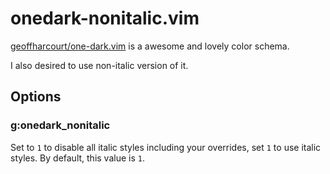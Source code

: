 # onedark-nonitalic.vim

[geoffharcourt/one-dark.vim](https://github.com/geoffharcourt/one-dark.vim)
is a awesome and lovely color schema.

I also desired to use non-italic version of it.

## Options 

### g:onedark_nonitalic

Set to `1` to disable all italic styles including your overrides,
set `1` to use italic styles. By default, this value is `1`.
